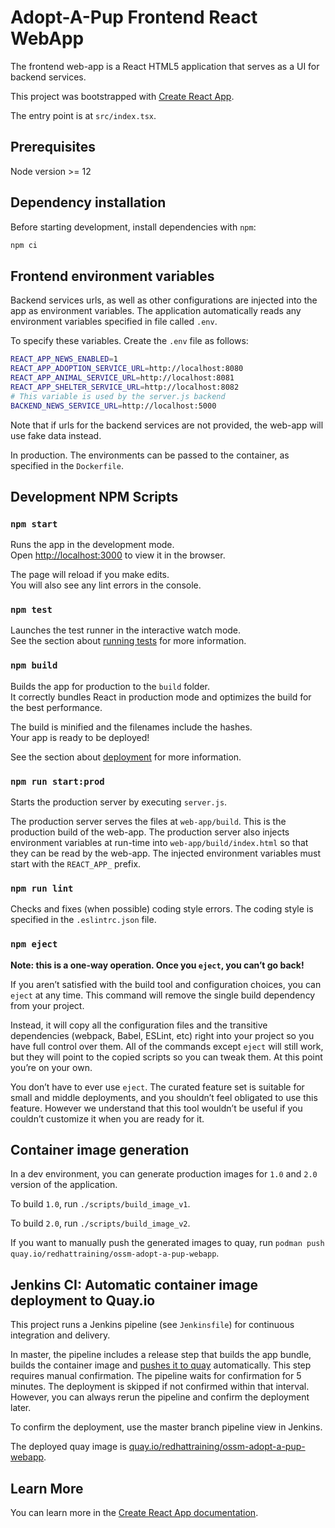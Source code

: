 # Adopt-A-Pup Frontend React WebApp

The frontend web-app is a React HTML5 application that serves as a UI for backend services.

This project was bootstrapped with [Create React App](https://github.com/facebook/create-react-app).

The entry point is at `src/index.tsx`.

## Prerequisites

Node version >= 12

## Dependency installation

Before starting development, install dependencies with `npm`:

```sh
npm ci
```

## Frontend environment variables

Backend services urls, as well as other configurations are injected into the app as environment variables.
The application automatically reads any environment variables specified in file called `.env`.

To specify these variables. Create the `.env` file as follows:

```sh
REACT_APP_NEWS_ENABLED=1
REACT_APP_ADOPTION_SERVICE_URL=http://localhost:8080
REACT_APP_ANIMAL_SERVICE_URL=http://localhost:8081
REACT_APP_SHELTER_SERVICE_URL=http://localhost:8082
# This variable is used by the server.js backend
BACKEND_NEWS_SERVICE_URL=http://localhost:5000
```

Note that if urls for the backend services are not provided, the web-app will use fake data instead.

In production. The environments can be passed to the container, as specified in the `Dockerfile`.

## Development NPM Scripts

### `npm start`

Runs the app in the development mode.<br />
Open [http://localhost:3000](http://localhost:3000) to view it in the browser.

The page will reload if you make edits.<br />
You will also see any lint errors in the console.

### `npm test`

Launches the test runner in the interactive watch mode.<br />
See the section about [running tests](https://facebook.github.io/create-react-app/docs/running-tests) for more information.

### `npm build`

Builds the app for production to the `build` folder.<br />
It correctly bundles React in production mode and optimizes the build for the best performance.

The build is minified and the filenames include the hashes.<br />
Your app is ready to be deployed!

See the section about [deployment](https://facebook.github.io/create-react-app/docs/deployment) for more information.

### `npm run start:prod`

Starts the production server by executing `server.js`.

The production server serves the files at `web-app/build`. This is the production build of the web-app.
The production server also injects environment variables at run-time into `web-app/build/index.html` so that they can be read by the web-app.
The injected environment variables must start with the `REACT_APP_` prefix.

### `npm run lint`

Checks and fixes (when possible) coding style errors.
The coding style is specified in the `.eslintrc.json` file.

### `npm eject`

**Note: this is a one-way operation. Once you `eject`, you can’t go back!**

If you aren’t satisfied with the build tool and configuration choices, you can `eject` at any time. This command will remove the single build dependency from your project.

Instead, it will copy all the configuration files and the transitive dependencies (webpack, Babel, ESLint, etc) right into your project so you have full control over them. All of the commands except `eject` will still work, but they will point to the copied scripts so you can tweak them. At this point you’re on your own.

You don’t have to ever use `eject`. The curated feature set is suitable for small and middle deployments, and you shouldn’t feel obligated to use this feature. However we understand that this tool wouldn’t be useful if you couldn’t customize it when you are ready for it.

## Container image generation

In a dev environment, you can generate production images for `1.0` and `2.0` version of the application.

To build `1.0`, run `./scripts/build_image_v1`.

To build `2.0`, run `./scripts/build_image_v2`.

If you want to manually push the generated images to quay, run `podman push quay.io/redhattraining/ossm-adopt-a-pup-webapp`.

## Jenkins CI: Automatic container image deployment to Quay.io

This project runs a Jenkins pipeline (see `Jenkinsfile`) for continuous integration and delivery.

In master, the pipeline includes a release step that builds the app bundle, builds the container image and [pushes it to quay](https://quay.io/repository/redhattraining/ossm-adopt-a-pup-webapp) automatically. This step requires manual confirmation. The pipeline waits for confirmation for 5 minutes. The deployment is skipped if not confirmed within that interval. However, you can always rerun the pipeline and confirm the deployment later.

To confirm the deployment, use the master branch pipeline view in Jenkins.

The deployed quay image is [quay.io/redhattraining/ossm-adopt-a-pup-webapp](https://quay.io/repository/redhattraining/ossm-adopt-a-pup-webapp).

## Learn More

You can learn more in the [Create React App documentation](https://facebook.github.io/create-react-app/docs/getting-started).
